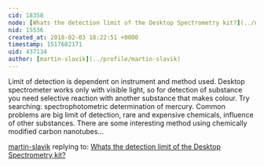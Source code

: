 ```yaml
---
cid: 18358
node: [Whats the detection limit of the Desktop Spectrometry kit?](../notes/partyparrot4eva/01-17-2018/whats-the-detection-limit-of-the-desktop-spectrometry-kit)
nid: 15536
created_at: 2018-02-03 18:22:51 +0000
timestamp: 1517682171
uid: 437134
author: [martin-slavik](../profile/martin-slavik)
---
```


Limit of detection is dependent on instrument and method used. Desktop spectrometer works only with visible light, so for detection of substance you need selective reaction with another substance  that makes colour. Try searching: spectrophotometric determination of mercury. Common problems are big limit of detection, rare and expensive chemicals, influence of other substances. There are some interesting method using chemically modified carbon nanotubes...

[martin-slavik](../profile/martin-slavik) replying to: [Whats the detection limit of the Desktop Spectrometry kit?](../notes/partyparrot4eva/01-17-2018/whats-the-detection-limit-of-the-desktop-spectrometry-kit)

